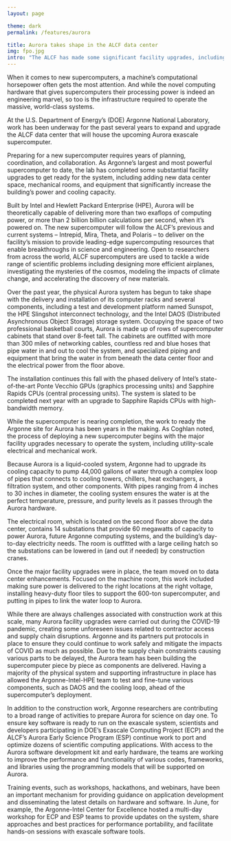 ```yaml
---
layout: page

theme: dark
permalink: /features/aurora

title: Aurora takes shape in the ALCF data center
img: fpo.jpg
intro: "The ALCF has made some significant facility upgrades, including utility-scale electrical and mechanical work, to get ready for its next-generation supercomputer."
---
```



When it comes to new supercomputers, a machine’s computational horsepower often gets the most attention. And while the novel computing hardware that gives supercomputers their processing power is indeed an engineering marvel, so too is the infrastructure required to operate the massive, world-class systems.

At the U.S. Department of Energy’s (DOE) Argonne National Laboratory, work has been underway for the past several years to expand and upgrade the ALCF data center that will house the upcoming Aurora exascale supercomputer.

Preparing for a new supercomputer requires years of planning, coordination, and collaboration. As Argonne’s largest and most powerful supercomputer to date, the lab has completed some substantial facility upgrades to get ready for the system, including adding new data center space, mechanical rooms, and equipment that significantly increase the building’s power and cooling capacity.

Built by Intel and Hewlett Packard Enterprise (HPE), Aurora will be theoretically capable of delivering more than two exaflops of computing power, or more than 2 billion billion calculations per second, when it’s powered on. The new supercomputer will follow the ALCF’s previous and current systems – Intrepid, Mira, Theta, and Polaris – to deliver on the facility’s mission to provide leading-edge supercomputing resources that enable breakthroughs in science and engineering. Open to researchers from across the world, ALCF supercomputers are used to tackle a wide range of scientific problems including designing more efficient airplanes, investigating the mysteries of the cosmos, modeling the impacts of climate change, and accelerating the discovery of new materials.

Over the past year, the physical Aurora system has begun to take shape with the delivery and installation of its computer racks and several components, including a test and development platform named Sunspot, the HPE Slingshot interconnect technology, and the Intel DAOS (Distributed Asynchronous Object Storage) storage system. Occupying the space of two professional basketball courts, Aurora is made up of rows of supercomputer cabinets that stand over 8-feet tall. The cabinets are outfitted with more than 300 miles of networking cables, countless red and blue hoses that pipe water in and out to cool the system, and specialized piping and equipment that bring the water in from beneath the data center floor and the electrical power from the floor above.

The installation continues this fall with the phased delivery of Intel’s state-of-the-art Ponte Vecchio GPUs (graphics processing units) and Sapphire Rapids CPUs (central processing units). The system is slated to be completed next year with an upgrade to Sapphire Rapids CPUs with high-bandwidth memory.

While the supercomputer is nearing completion, the work to ready the Argonne site for Aurora has been years in the making. As Coghlan noted, the process of deploying a new supercomputer begins with the major facility upgrades necessary to operate the system, including utility-scale electrical and mechanical work.

Because Aurora is a liquid-cooled system, Argonne had to upgrade its cooling capacity to pump 44,000 gallons of water through a complex loop of pipes that connects to cooling towers, chillers, heat exchangers, a filtration system, and other components. With pipes ranging from 4 inches to 30 inches in diameter, the cooling system ensures the water is at the perfect temperature, pressure, and purity levels as it passes through the Aurora hardware.

The electrical room, which is located on the second floor above the data center, contains 14 substations that provide 60 megawatts of capacity to power Aurora, future Argonne computing systems, and the building’s day-to-day electricity needs. The room is outfitted with a large ceiling hatch so the substations can be lowered in (and out if needed) by construction cranes. 

Once the major facility upgrades were in place, the team moved on to data center enhancements. Focused on the machine room, this work included making sure power is delivered to the right locations at the right voltage, installing heavy-duty floor tiles to support the 600-ton supercomputer, and putting in pipes to link the water loop to Aurora.

While there are always challenges associated with construction work at this scale, many Aurora facility upgrades were carried out during the COVID-19 pandemic, creating some unforeseen issues related to contractor access and supply chain disruptions. Argonne and its partners put protocols in place to ensure they could continue to work safely and mitigate the impacts of COVID as much as possible. Due to the supply chain constraints causing various parts to be delayed, the Aurora team has been building the supercomputer piece by piece as components are delivered. Having a majority of the physical system and supporting infrastructure in place has allowed the Argonne-Intel-HPE team to test and fine-tune various components, such as DAOS and the cooling loop, ahead of the supercomputer’s deployment.

In addition to the construction work, Argonne researchers are contributing to a broad range of activities to prepare Aurora for science on day one. To ensure key software is ready to run on the exascale system, scientists and developers participating in DOE’s Exascale Computing Project (ECP) and the ALCF’s Aurora Early Science Program (ESP) continue work to port and optimize dozens of scientific computing applications. With access to the Aurora software development kit and early hardware, the teams are working to improve the performance and functionality of various codes, frameworks, and libraries using the programming models that will be supported on Aurora. 

Training events, such as workshops, hackathons, and webinars, have been an important mechanism for providing guidance on application development and disseminating the latest details on hardware and software. In June, for example, the Argonne-Intel Center for Excellence hosted a multi-day workshop for ECP and ESP teams to provide updates on the system, share approaches and best practices for performance portability, and facilitate hands-on sessions with exascale software tools.
